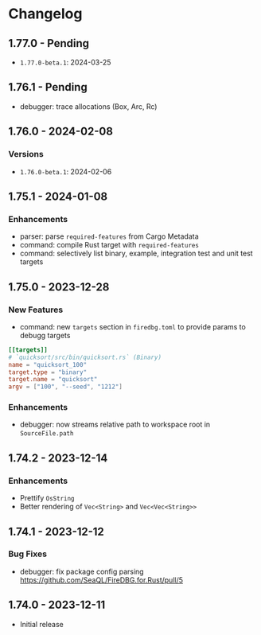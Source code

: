# Changelog

## 1.77.0 - Pending

+ `1.77.0-beta.1`: 2024-03-25

## 1.76.1 - Pending

- debugger: trace allocations (Box, Arc, Rc)

## 1.76.0 - 2024-02-08

### Versions

+ `1.76.0-beta.1`: 2024-02-06

## 1.75.1 - 2024-01-08

### Enhancements

- parser: parse `required-features` from Cargo Metadata
- command: compile Rust target with `required-features`
- command: selectively list binary, example, integration test and unit test targets

## 1.75.0 - 2023-12-28

### New Features

- command: new `targets` section in `firedbg.toml` to provide params to debugg targets
```toml
[[targets]]
# `quicksort/src/bin/quicksort.rs` (Binary)
name = "quicksort_100"
target.type = "binary"
target.name = "quicksort"
argv = ["100", "--seed", "1212"]
```

### Enhancements

- debugger: now streams relative path to workspace root in `SourceFile.path`

## 1.74.2 - 2023-12-14

### Enhancements

- Prettify `OsString`
- Better rendering of `Vec<String>` and `Vec<Vec<String>>`

## 1.74.1 - 2023-12-12

### Bug Fixes

- debugger: fix package config parsing https://github.com/SeaQL/FireDBG.for.Rust/pull/5

## 1.74.0 - 2023-12-11

- Initial release
